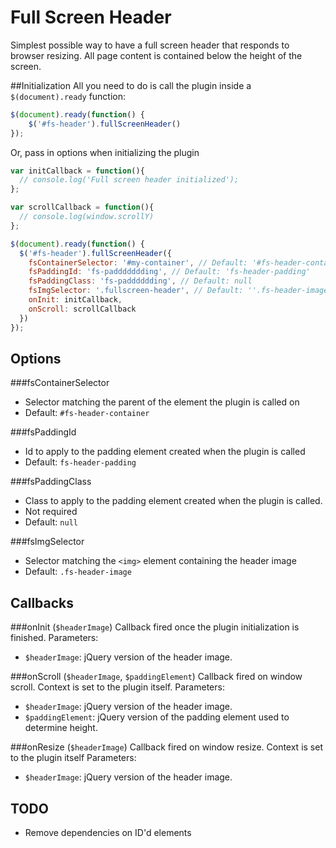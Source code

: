 # Full Screen Header

Simplest possible way to have a full screen header that responds to browser resizing.  All page content is contained below the height of the screen.

##Initialization
All you need to do is call the plugin inside a `$(document).ready` function:

```javascript
$(document).ready(function() {
	$('#fs-header').fullScreenHeader()
});
```

Or, pass in options when initializing the plugin

```javascript
var initCallback = function(){
  // console.log('Full screen header initialized');
};

var scrollCallback = function(){
  // console.log(window.scrollY)
};

$(document).ready(function() {
  $('#fs-header').fullScreenHeader({
    fsContainerSelector: '#my-container', // Default: '#fs-header-container'
    fsPaddingId: 'fs-paddddddding', // Default: 'fs-header-padding'
    fsPaddingClass: 'fs-padddddding', // Default: null
    fsImgSelector: '.fullscreen-header', // Default: ''.fs-header-image'
    onInit: initCallback,
    onScroll: scrollCallback
  })
});

```

## Options

###fsContainerSelector
- Selector matching the parent of the element the plugin is called on
- Default: ```#fs-header-container```

###fsPaddingId
- Id to apply to the padding element created when the plugin is called
- Default: ```fs-header-padding```

###fsPaddingClass
- Class to apply to the padding element created when the plugin is called.
- Not required
- Default: ```null```

###fsImgSelector
- Selector matching the ```<img>``` element containing the header image
- Default: ```.fs-header-image```


## Callbacks
###onInit (`$headerImage`)
Callback fired once the plugin initialization is finished.
Parameters:

- `$headerImage`: jQuery version of the header image.


###onScroll (`$headerImage`, `$paddingElement`)
Callback fired on window scroll.  Context is set to the plugin itself.
Parameters:

- `$headerImage`: jQuery version of the header image.
- `$paddingElement`: jQuery version of the padding element used to determine height.


###onResize (`$headerImage`)
Callback fired on window resize.  Context is set to the plugin itself
Parameters:

- `$headerImage`: jQuery version of the header image.

## TODO
- Remove dependencies on ID'd elements
